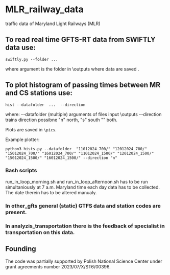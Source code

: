 # MLR_railway_data
traffic data of Maryland Light Railways (MLR)


## To read real time GFTS-RT data from SWIFTLY data use:

```
swiftly.py --folder ...
```

where argument is the folder in \outputs where data are saved .

## To plot histogram of passing times between MR and CS stations use:

```
hist --datafolder  ...  --direction
```

where: --datafolder (multiple) arguments of files input \outputs
       --direction  trains direction possibne "n" north, "s" south "" both.

Plots are saved in ```\pics```.


Example plotter:

```
python3 hists.py --datafolder  "11012024_700/" "12012024_700/" "15012024_700/" "16012024_700/" "11012024_1500/" "12012024_1500/" "15012024_1500/" "16012024_1500/" --direction "n"
```
### Bash scripts 
run_in_loop_morning.sh and run_in_loop_afternoon.sh has to be run simultaniously at 7 a.m. Maryland time each day data has to be collected. The date therein has to be altered manualy. 

### In other_gfts general (static) GTFS data and station codes are present.

### In analyzis_transportation there is the feedback of specialist in transportation on this data.


## Founding

The code was partially supported by Polish National Science Center under grant agreements number 2023/07/X/ST6/00396. 
